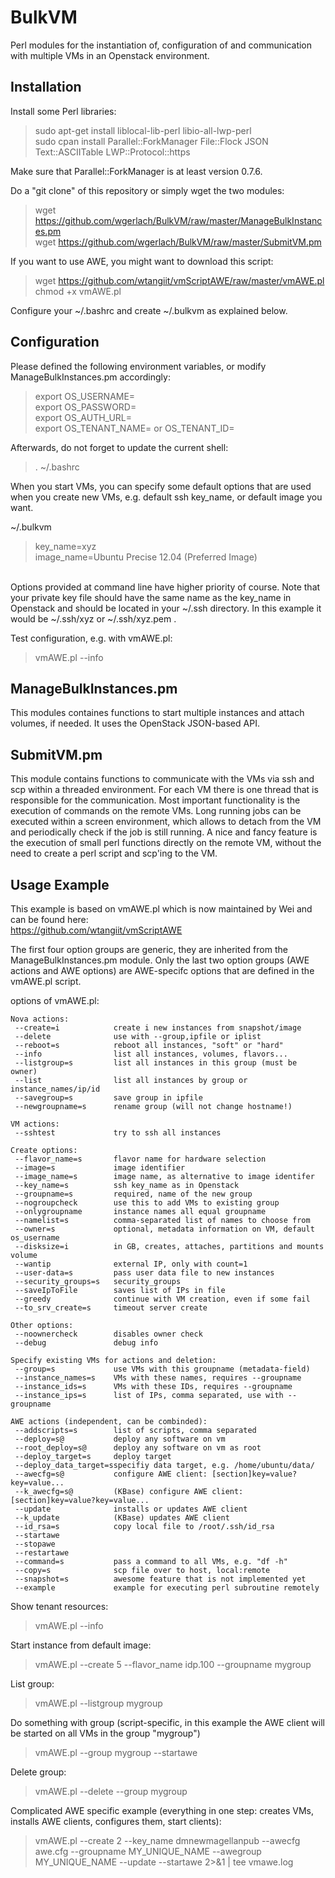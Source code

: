 BulkVM
======

Perl modules for the instantiation of, configuration of and communication with multiple VMs in an Openstack environment.

Installation
------------
Install some Perl libraries:
> sudo apt-get install liblocal-lib-perl libio-all-lwp-perl<br>
> sudo cpan install Parallel::ForkManager File::Flock JSON Text::ASCIITable LWP::Protocol::https<br>

Make sure that Parallel::ForkManager is at least version 0.7.6.

Do a "git clone" of this repository or simply wget the two modules:
> wget https://github.com/wgerlach/BulkVM/raw/master/ManageBulkInstances.pm<br>
> wget https://github.com/wgerlach/BulkVM/raw/master/SubmitVM.pm<br>

If you want to use AWE, you might want to download this script:<br>
> wget https://github.com/wtangiit/vmScriptAWE/raw/master/vmAWE.pl<br>
> chmod +x vmAWE.pl<br>

Configure your ~/.bashrc and create ~/.bulkvm as explained below.<br>

Configuration
-------------
Please defined the following environment variables, or modify ManageBulkInstances.pm accordingly:<br>
> export OS_USERNAME=<br>
> export OS_PASSWORD=<br>
> export OS_AUTH_URL=<br>
> export OS_TENANT_NAME= or OS_TENANT_ID=<br>

Afterwards, do not forget to update the current shell:
> . ~/.bashrc

When you start VMs, you can specify some default options that are used when you create new VMs, e.g. default ssh key_name, or default image you want.<br>

~/.bulkvm<br>

> key_name=xyz<br>
> image_name=Ubuntu Precise 12.04 (Preferred Image)<br>

<br>
Options provided at command line have higher priority of course. Note that your private key file should have the same name as the key_name in Openstack and should be located in your ~/.ssh directory. In this example it would be ~/.ssh/xyz or ~/.ssh/xyz.pem .

Test configuration, e.g. with vmAWE.pl:<br>
> vmAWE.pl --info

ManageBulkInstances.pm 
----------------------
This modules containes functions to start multiple instances and attach volumes, if needed. It uses the OpenStack JSON-based API.

SubmitVM.pm
-----------
This module contains functions to communicate with the VMs via ssh and scp within a threaded environment. For each VM there is one thread that is responsible for the communication. Most important functionality is the execution of commands on the remote VMs. Long running jobs can be executed within a screen environment, which allows to detach from the VM and periodically check if the job is still running.
A nice and fancy feature is the execution of small perl functions directly on the remote VM, without the need to create a perl script and scp'ing to the VM.



Usage Example
-------------
This example is based on vmAWE.pl which is now maintained by Wei and can be found here:<br>
https://github.com/wtangiit/vmScriptAWE<br>

The first four option groups are generic, they are inherited from the ManageBulkInstances.pm module. Only the last two option groups (AWE actions and AWE options) are AWE-specifc options that are defined in the vmAWE.pl script.

options of vmAWE.pl: 

    Nova actions:
     --create=i            create i new instances from snapshot/image
     --delete              use with --group,ipfile or iplist
     --reboot=s            reboot all instances, "soft" or "hard"
     --info                list all instances, volumes, flavors...
     --listgroup=s         list all instances in this group (must be owner)
     --list                list all instances by group or instance_names/ip/id
     --savegroup=s         save group in ipfile
     --newgroupname=s      rename group (will not change hostname!)

    VM actions:
     --sshtest             try to ssh all instances

    Create options:
     --flavor_name=s       flavor name for hardware selection
     --image=s             image identifier
     --image_name=s        image name, as alternative to image identifer
     --key_name=s          ssh key_name as in Openstack
     --groupname=s         required, name of the new group
     --nogroupcheck        use this to add VMs to existing group
     --onlygroupname       instance names all equal groupname
     --namelist=s          comma-separated list of names to choose from
     --owner=s             optional, metadata information on VM, default os_username
     --disksize=i          in GB, creates, attaches, partitions and mounts volume
     --wantip              external IP, only with count=1
     --user-data=s         pass user data file to new instances
     --security_groups=s   security_groups
     --saveIpToFile        saves list of IPs in file
     --greedy              continue with VM creation, even if some fail
     --to_srv_create=s     timeout server create

    Other options:
     --noownercheck        disables owner check
     --debug               debug info

    Specify existing VMs for actions and deletion:
     --group=s             use VMs with this groupname (metadata-field)
     --instance_names=s    VMs with these names, requires --groupname
     --instance_ids=s      VMs with these IDs, requires --groupname
     --instance_ips=s      list of IPs, comma separated, use with --groupname

    AWE actions (independent, can be combinded):
     --addscripts=s        list of scripts, comma separated
     --deploy=s@           deploy any software on vm
     --root_deploy=s@      deploy any software on vm as root
     --deploy_target=s     deploy target
     --deploy_data_target=sspecifiy data target, e.g. /home/ubuntu/data/
     --awecfg=s@           configure AWE client: [section]key=value?key=value...
     --k_awecfg=s@         (KBase) configure AWE client: [section]key=value?key=value...
     --update              installs or updates AWE client
     --k_update            (KBase) updates AWE client
     --id_rsa=s            copy local file to /root/.ssh/id_rsa
     --startawe            
     --stopawe             
     --restartawe          
     --command=s           pass a command to all VMs, e.g. "df -h"
     --copy=s              scp file over to host, local:remote
     --snapshot=s          awesome feature that is not implemented yet
     --example             example for executing perl subroutine remotely


Show tenant resources:
> vmAWE.pl --info

Start instance from default image:
> vmAWE.pl --create 5 --flavor_name idp.100 --groupname mygroup

List group:
> vmAWE.pl --listgroup mygroup

Do something with group (script-specific, in this example the AWE client will be started on all VMs in the group "mygroup")
> vmAWE.pl --group mygroup --startawe

Delete group:
> vmAWE.pl --delete --group mygroup

Complicated AWE specific example (everything in one step: creates VMs, installs AWE clients, configures them, start clients):
> vmAWE.pl --create 2 --key_name dmnewmagellanpub --awecfg awe.cfg --groupname MY_UNIQUE_NAME --awegroup MY_UNIQUE_NAME --update --startawe    2>&1 | tee vmawe.log

